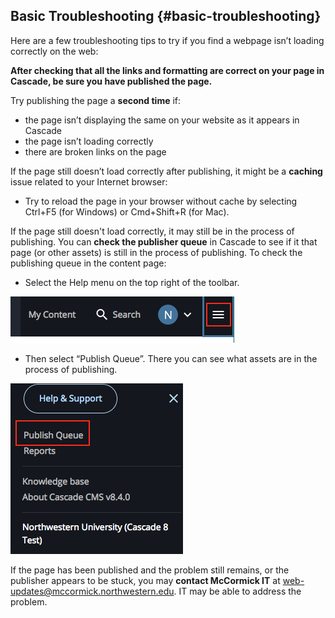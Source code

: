 ## Basic Troubleshooting {#basic-troubleshooting}

Here are a few troubleshooting tips to try if you find a webpage isn’t loading correctly on the web:

**After checking that all the links and formatting are correct on your page in Cascade, be sure you have published the page.**

Try publishing the page a **second time** if:

*   the page isn’t displaying the same on your website as it appears in Cascade
*   the page isn’t loading correctly
*   there are broken links on the page

If the page still doesn’t load correctly after publishing, it might be a **caching** issue related to your Internet browser:

*   Try to reload the page in your browser without cache by selecting Ctrl+F5 (for Windows) or Cmd+Shift+R (for Mac).

If the page still doesn&#039;t load correctly, it may still be in the process of publishing. You can **check the publisher queue** in Cascade to see if it that page (or other assets) is still in the process of publishing. To check the publishing queue in the content page:

*   Select the Help menu on the top right of the toolbar.

![125](../assets/125.tiff)

*   Then select “Publish Queue”. There you can see what assets are in the process of publishing.

![126](../assets/126.tiff)

If the page has been published and the problem still remains, or the publisher appears to be stuck, you may **contact McCormick IT** at web-updates@mccormick.northwestern.edu. IT may be able to address the problem.
